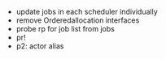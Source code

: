 - update jobs in each scheduler individually
- remove Orderedallocation interfaces
- probe rp for job list from jobs
- pr!
- p2: actor alias
